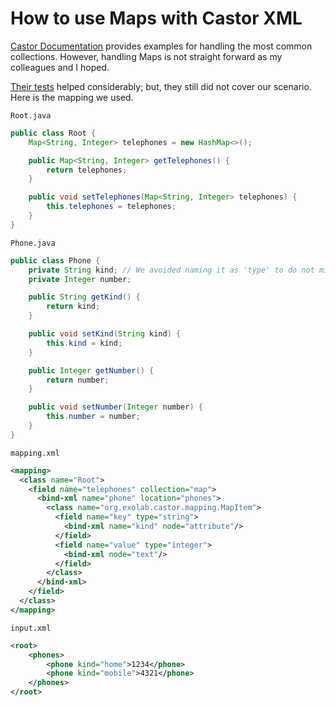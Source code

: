 How to use Maps with Castor XML
===============================

[Castor Documentation](http://castor-data-binding.github.io/castor/reference-guides/1.4.0/html-single/index.html) provides examples for handling the most common collections. However, handling Maps is not straight forward as my colleagues and I hoped.

[Their tests](https://github.com/castor-data-binding/castor/tree/master/xmlctf/tests/MasterTestSuite/mapping/collections/Maps) helped considerably; but, they still did not cover our scenario. Here is the mapping we used.

`Root.java`
```java
public class Root {
	Map<String, Integer> telephones = new HashMap<>();

	public Map<String, Integer> getTelephones() {
		return telephones;
	}

	public void setTelephones(Map<String, Integer> telephones) {
		this.telephones = telephones;
	}
}
```

`Phone.java`
```java
public class Phone {
	private String kind; // We avoided naming it as 'type' to do not mix with castor types
	private Integer number;

	public String getKind() {
		return kind;
	}

	public void setKind(String kind) {
		this.kind = kind;
	}

	public Integer getNumber() {
		return number;
	}

	public void setNumber(Integer number) {
		this.number = number;
	}
}
```

`mapping.xml`
```xml
<mapping>
  <class name="Root">
    <field name="telephones" collection="map">
      <bind-xml name="phone" location="phones">
        <class name="org.exolab.castor.mapping.MapItem">
          <field name="key" type="string">
            <bind-xml name="kind" node="attribute"/>
          </field>
          <field name="value" type="integer">
            <bind-xml node="text"/>
          </field>
        </class>
      </bind-xml>
    </field>
  </class>
</mapping>
```

`input.xml`
```xml
<root>
    <phones>
        <phone kind="home">1234</phone>
        <phone kind="mobile">4321</phone>
    </phones>
</root>
```